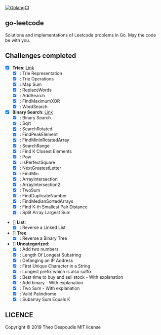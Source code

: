 [![GolangCI](https://golangci.com/badges/github.com/golangci/golangci-lint.svg)](https://golangci.com/r/github.com/theodesp/go-leetcode)

go-leetcode
---
Solutions and implementations of Leetcode problems in Go.
May the code be with you.

## Challenges completed

- [x] **Tries**: [Link](https://leetcode.com/explore/learn/card/trie/150/introduction-to-trie/)
    - [x] : Trie Representation
    - [x] : Trie Operations
    - [x] : Map Sum
    - [x] : ReplaceWords
    - [x] : AddSearch
    - [x] : FindMaximumXOR
    - [x] : WordSearch
    
- [x] **Binary Search**: [Link](https://leetcode.com/explore/learn/card/binary-search/138/background/)
    - [x] : Binary Search
    - [x] : Sqrt
    - [x] : SearchRotated
    - [x] : FindPeakElement
    - [x] : FindMinInRotatedArray
    - [x] : SearchRange
    - [x] : Find K Closest Elements
    - [x] : Pow
    - [x] : IsPerfectSquare
    - [x] : NextGreatestLetter
    - [x] : FindMin
    - [x] : ArrayIntersection
    - [x] : ArrayIntersection2
    - [x] : TwoSum
    - [x] : FindDuplicateNumber
    - [x] : FindMedianSortedArrays
    - [x] : Find K-th Smallest Pair Distance
    - [x] : Split Array Largest Sum
    
- [] **List**:
    - [x] : Reverse a Linked List
    
- [] **Tree**:
    - [x] : Reverse a Binary Tree
    
- [] **Uncategorized**:
    - [x] : Add two numbers
    - [x] : Length Of Longest Substring
    - [x] : Defanging an IP Address
    - [x] : First Unique Character in a String
    - [x] : Longest prefix which is also suffix
    - [x] : Best time to buy and sell stock - With explanation
    - [x] : Add binary - With explanation
    - [x] : Two Sum - With explanation
    - [x] : Valid Palindrome
    - [x] : Subarray Sum Equals K

## LICENCE
Copyright © 2019 Theo Despoudis MIT license
